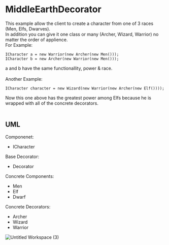 # MiddleEarthDecorator
This example allow the client to create a character from one of 3 races (Men, Elfs, Dwarves).<br>
In addition you can give it one class or many (Archer, Wizard, Warrior) no matter the order of applience.
<br>
For Example:
```
ICharacter a = new Warrior(new Archer(new Men()));
ICharacter b = new Archer(new Warrior(new Men()));
```
a and b have the same functionallity, power & race.
<br><br>
Another Example:
<br>
```
ICharacter character = new Wizard(new Warrior(new Archer(new Elf())));
```
Now this one above has the greatest power among Elfs because he is wrapped with all of the concrete decorators.
<br>
<br>
## UML 
Componenet:
- ICharacter

Base Decorator:
- Decorator

Concrete Components:
- Men
- Elf
- Dwarf

Concrete Decorators:
- Archer
- Wizard
- Warrior

![Untitled Workspace (3)](https://user-images.githubusercontent.com/46108499/204646307-186d1c4c-52ec-4a42-9f3f-354dca633742.png)
